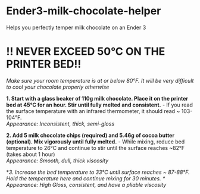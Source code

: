 # Ender3-milk-chocolate-helper
Helps you perfectly temper milk chocolate on an Ender 3


# !! NEVER EXCEED 50°C ON THE PRINTER BED!!

*Make sure your room temperature is at or below 80°F. It will be very difficult to cool your chocolate properly otherwise*

**1. Start with a glass beaker of 110g milk chocolate. Place it on the printer bed at 45°C for an hour. Stir until fully melted and consistent.**
    - If you read the surface temperature with an infrared thermometer, it should read ~ 103-104°F.\
    *Appearance: Inconsistent, thick, semi-gloss*
    
**2. Add 5 milk chocolate chips (required) and 5.46g of cocoa butter (optional). Mix vigorously until fully melted.**
    - While mixing, reduce bed temperature to 26°C and continue to stir until the surface reaches ~82°F (takes about 1 hour)\
    *Appearance: Smooth, dull, thick viscosity*
    
**3. Increase the bed temperature to 33°C until surface reaches ~ 87-88°F. Hold the temperature here and continue mixing for 30 minutes. \**
    *Appearance: High Gloss, consistent, and have a pliable viscosity*
